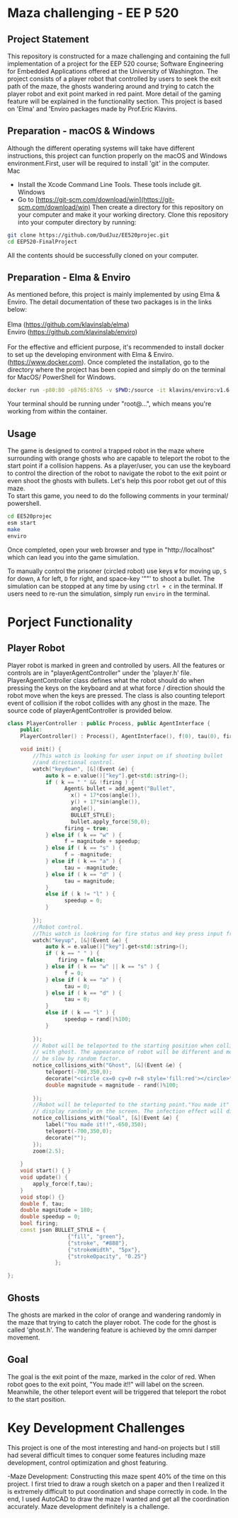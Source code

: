 # Maza challenging - EE P 520


Project Statement
---
This repository is constructed for a maze challenging and containing the full implementation of a project for the EEP 520 course; Software Engineering for Embedded Applications offered at the University of Washington. The project consists of a player robot that controlled by users to seek the exit path of the maze, the ghosts wandering around and trying to catch the player robot and exit point marked in red paint. More detail of the gaming feature will be explained in the functionality section. This project is based on 'Elma' and 'Enviro packages made by Prof.Eric Klavins.

Preparation - macOS & Windows
---
Although the different operating systems will take have different instructions, this project can function properly on the macOS and Windows environment.First, user will be required to install 'git' in the computer.<br />
Mac
- Install the Xcode Command Line Tools. These tools include git.<br />
Windows
- Go to [https://git-scm.com/download/win](https://git-scm.com/download/win)
Then create a directory for this repository on your computer and make it your working directory. Clone this repository into your computer directory by running:
```bash
git clone https://github.com/DudJuz/EE520projec.git
cd EEP520-FinalProject
```
All the contents should be successfully cloned on your computer. <br />

Preparation - Elma & Enviro
---
As mentioned before, this project is mainly implemented by using Elma & Enviro. The detail documentation of these two packages is in the links below: <br/><br />
Elma    (https://github.com/klavinslab/elma)<br />
Enviro  (https://github.com/klavinslab/enviro) <br /> <br />
For the effective and efficient purpose, it's recommended to install docker to set up the developing environment  with Elma & Enviro. (https://www.docker.com).  Once completed the installation, go to the directory where the project has been copied and simply do on the terminal for MacOS/ PowerShell  for Windows. <br /> 
```bash
docker run -p80:80 -p8765:8765 -v $PWD:/source -it klavins/enviro:v1.6 bash
```
Your terminal should be running under "root@...", which means you're working from within the container.<br />

Usage
---
The game is designed to control a trapped robot in the maze where surrounding with orange ghosts who are capable to teleport the robot to the start point if a collision happens. As a player/user, you can use the keyboard to control the direction of the robot to navigate the robot to the exit point or even shoot the ghosts with bullets. Let's help this poor robot get out of this maze. <br />
To start this game, you need to do the following comments in your terminal/ powershell. <br /> 
```bash
cd EE520projec
esm start
make
enviro
```
Once completed, open your web browser and type in "http://localhost" which can lead you into the game simulation. 

To manually control the prisoner (circled robot) use keys `W` for moving up, `S` for down, `A` for left, `D` for right, and space-key '""' to shoot a bullet.
The simulation can be stopped at any time by using `ctrl + c` in the terminal. If users need to re-run the simulation, simply run `enviro` in the terminal. 

Porject Functionality
===
Player Robot
---
Player robot is marked in green and controlled by users. All the features or controls are in "playerAgentController" under the 'player.h' file.  PlayerAgentController class defines what the robot should do when pressing the keys on the keyboard and at what force / direction should the robot move when the keys are pressed. The class is also counting teleport event of collision if the robot collides with any ghost in the maze. The source code of playerAgentController is provided below.  
```c++
class PlayerController : public Process, public AgentInterface {
    public:
    PlayerController() : Process(), AgentInterface(), f(0), tau(0), firing(false) {}

    void init() {
        //This watch is looking for user input on if shooting bullet 
        //and directional control.
        watch("keydown", [&](Event &e) {
            auto k = e.value()["key"].get<std::string>();
            if ( k == " " && !firing ) {
                  Agent& bullet = add_agent("Bullet", 
                    x() + 17*cos(angle()), 
                    y() + 17*sin(angle()), 
                    angle(), 
                    BULLET_STYLE);    
                    bullet.apply_force(50,0);
                  firing = true;
            } else if ( k == "w" ) {
                  f = magnitude + speedup;              
            } else if ( k == "s" ) {
                  f = -magnitude;  
            } else if ( k == "a" ) {
                  tau = -magnitude;
            } else if ( k == "d" ) {
                  tau = magnitude;
            } 
            else if ( k != "l" ) {
                  speedup = 0;
            } 
            
        }); 
        //Robot control.
        //This watch is lookring for fire status and key press input from users.         
        watch("keyup", [&](Event &e) {
            auto k = e.value()["key"].get<std::string>();
            if ( k == " " ) {
                firing = false;
            } else if ( k == "w" || k == "s" ) {
                  f = 0;               
            } else if ( k == "a" ) {
                  tau = 0;
            } else if ( k == "d" ) {
                  tau = 0;
            } 
            else if ( k == "l" ) {
                  speedup = rand()%100;
            } 
            
        });
        // Robot will be teleported to the starting position when collides
        // with ghost. The appearance of robot will be different and movement will
        // be slow by random factor.
        notice_collisions_with("Ghost", [&](Event &e) {
            teleport(-700,350,0);
            decorate("<circle cx=0 cy=0 r=8 style='fill:red'></circle>");
            double magnitude = magnitude - rand()%100;
            
        });  
        //Robot will be teleported to the starting point."You made it" will be
        // display randomly on the screen. The infection effect will dispear. 
        notice_collisions_with("Goal", [&](Event &e) {
            label("You made it!!",-650,350);
            teleport(-700,350,0);
            decorate("");
        }); 
        zoom(2.5);
        
    }
    void start() { }
    void update() {
        apply_force(f,tau);
    } 
    void stop() {}
    double f, tau;
    double magnitude = 180;
    double speedup = 0;
    bool firing;
    const json BULLET_STYLE = { 
                   {"fill", "green"}, 
                   {"stroke", "#888"}, 
                   {"strokeWidth", "5px"},
                   {"strokeOpacity", "0.25"}
               };

};

```

Ghosts
---
The ghosts are marked in the color of orange and wandering randomly in the maze that trying to catch the player robot. The code for the ghost is called 'ghost.h'. The wandering feature is achieved by the omni damper movement. <br />

Goal
---
The goal is the exit point of the maze, marked in the color of red. When robot goes to the exit point, "You made it!!" will label on the screen. Meanwhile, the other teleport event will be triggered  that teleport the robot to the start position.<br /> 

Key Development Challenges
===
This project is one of the most interesting and hand-on projects but I still had several difficult times to conquer some features including maze development, control optimization and ghost featuring. <br />

-Maze Development: Constructing  this maze spent 40% of the time on this project. I first tried to draw a rough sketch on a paper and then I realized it is extremely difficult to put coordination and shape correctly in code. In the end, I used AutoCAD to draw the maze I wanted and get all the coordination accurately. Maze development definitely is a challenge.

